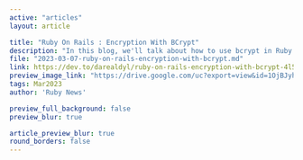 ```yaml
---
active: "articles"
layout: article

title: "Ruby On Rails : Encryption With BCrypt"
description: "In this blog, we'll talk about how to use bcrypt in Ruby on Rails to beef up your app's security."
file: "2023-03-07-ruby-on-rails-encryption-with-bcrypt.md"
link: https://dev.to/darealdyl/ruby-on-rails-encryption-with-bcrypt-4l5p 
preview_image_link: "https://drive.google.com/uc?export=view&id=1OjBJyhB0bMzCCS--N22wT-NBrrqDGH7t"
tags: Mar2023
author: 'Ruby News'

preview_full_background: false
preview_blur: true

article_preview_blur: true
round_borders: false
---
```


